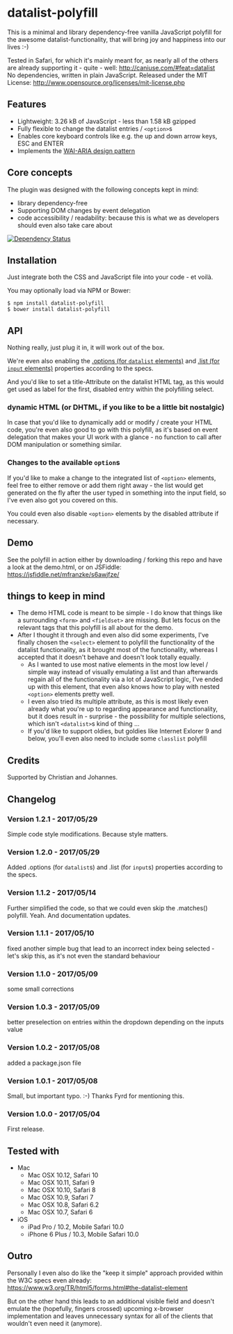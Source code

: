 # datalist-polyfill
This is a minimal and library dependency-free vanilla JavaScript polyfill for the awesome datalist-functionality, that will bring joy and happiness into our lives :-)

Tested in Safari, for which it's mainly meant for, as nearly all of the others are already supporting it - quite - well: <http://caniuse.com/#feat=datalist>  
No dependencies, written in plain JavaScript. Released under the MIT License: <http://www.opensource.org/licenses/mit-license.php>

## Features
*	Lightweight: 3.26 kB of JavaScript - less than 1.58 kB gzipped
*	Fully flexible to change the datalist entries / `<option>`s
*	Enables core keyboard controls like e.g. the up and down arrow keys, ESC and ENTER
*	Implements the [WAI-ARIA design pattern](https://www.w3.org/TR/wai-aria-practices/)

## Core concepts
The plugin was designed with the following concepts kept in mind:

*	library dependency-free
*	Supporting DOM changes by event delegation
*	code accessibility / readability: because this is what we as developers should even also take care about

[![Dependency Status](https://gemnasium.com/badges/github.com/mfranzke/datalist-polyfill.svg)](https://gemnasium.com/github.com/mfranzke/datalist-polyfill)

## Installation
Just integrate both the CSS and JavaScript file into your code - et voilà.

You may optionally load via NPM or Bower:

    $ npm install datalist-polyfill
    $ bower install datalist-polyfill

## API
Nothing really, just plug it in, it will work out of the box.

We're even also enabling the [.options (for `datalist` elements)](https://developer.mozilla.org/en/docs/Web/API/HTMLDataListElement) and [.list (for `input` elements)](https://developer.mozilla.org/en/docs/Web/API/HTMLInputElement) properties according to the specs.

And you'd like to set a title-Attribute on the datalist HTML tag, as this would get used as label for the first, disabled entry within the polyfilling select.

### dynamic HTML (or DHTML, if you like to be a little bit nostalgic)
In case that you'd like to dynamically add or modify / create your HTML code, you're even also good to go with this polyfill, as it's based on event delegation that makes your UI work with a glance - no function to call after DOM manipulation or something similar.

### Changes to the available `option`s
If you'd like to make a change to the integrated list of `<option>` elements, feel free to either remove or add them right away - the list would get generated on the fly after the user typed in something into the input field, so I've even also got you covered on this.

You could even also disable `<option>` elements by the disabled attribute if necessary.

## Demo
See the polyfill in action either by downloading / forking this repo and have a look at the demo.html, or on JSFiddle: <https://jsfiddle.net/mfranzke/s6awjfze/>

## things to keep in mind
*	The demo HTML code is meant to be simple - I do know that things like a surrounding `<form>` and `<fieldset>` are missing. But lets focus on the relevant tags that this polyfill is all about for the demo.
*	After I thought it through and even also did some experiments, I've finally chosen the `<select>` element to polyfill the functionality of the datalist functionality, as it brought most of the functionality, whereas I accepted that it doesn't behave and doesn't look totally equally.  
	*	As I wanted to use most native elements in the most low level / simple way instead of visually emulating a list and than afterwards regain all of the functionality via a lot of JavaScript logic, I've ended up with this element, that even also knows how to play with nested `<option>` elements pretty well.
	*	I even also tried its multiple attribute, as this is most likely even already what you're up to regarding appearance and functionality, but it does result in - surprise - the possibility for multiple selections, which isn't `<datalist>`s kind of thing ...
	*	If you'd like to support oldies, but goldies like Internet Exlorer 9 and below, you'll even also need to include some `classlist` polyfill  

## Credits
Supported by Christian and Johannes.

## Changelog

### Version 1.2.1 - 2017/05/29
Simple code style modifications. Because style matters.

### Version 1.2.0 - 2017/05/29
Added .options (for `datalist`s) and .list (for `input`s) properties according to the specs.

### Version 1.1.2 - 2017/05/14
Further simplified the code, so that we could even skip the .matches() polyfill. Yeah. And documentation updates.

### Version 1.1.1 - 2017/05/10
fixed another simple bug that lead to an incorrect index being selected - let's skip this, as it's not even the standard behaviour

### Version 1.1.0 - 2017/05/09
some small corrections

### Version 1.0.3 - 2017/05/09
better preselection on entries within the dropdown depending on the inputs value

### Version 1.0.2 - 2017/05/08
added a package.json file

### Version 1.0.1 - 2017/05/08
Small, but important typo. :-) Thanks Fyrd for mentioning this.

### Version 1.0.0 - 2017/05/04
First release.

## Tested with

*	Mac
	*	Mac OSX 10.12, Safari 10
	*	Mac OSX 10.11, Safari 9
	*	Mac OSX 10.10, Safari 8
	*	Mac OSX 10.9, Safari 7
	*	Mac OSX 10.8, Safari 6.2
	*	Mac OSX 10.7, Safari 6
*	iOS
	*	iPad Pro / 10.2, Mobile Safari 10.0
	*	iPhone 6 Plus / 10.3, Mobile Safari 10.0

## Outro
Personally I even also do like the "keep it simple" approach provided within the W3C specs even already:
<https://www.w3.org/TR/html5/forms.html#the-datalist-element>

But on the other hand this leads to an additional visible field and doesn't emulate the (hopefully, fingers crossed) upcoming x-browser implementation and leaves unnecessary syntax for all of the clients that wouldn't even need it (anymore).